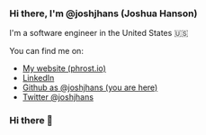 ### Hi there, I'm @joshjhans (Joshua Hanson)

I'm a software engineer in the United States 🇺🇸

You can find me on:

- <a href="https://www.linkedin.com/in/joshjhans/" target="_blank">My website (phrost.io)</a>
- <a href="https://www.linkedin.com/in/joshjhans/" target="_blank">LinkedIn</a>
- <a href="https://www.linkedin.com/in/joshjhans/" target="_blank">Github as @joshjhans (you are here)</a>
- <a href="https://twitter.com/joshjhans" target="_blank">Twitter @joshjhans</a>

### Hi there 👋

<!--
**joshjhans/joshjhans** is a ✨ _special_ ✨ repository because its `README.md` (this file) appears on your GitHub profile.

Here are some ideas to get you started:

- 🔭 I’m currently working on ...
- 🌱 I’m currently learning ...
- 👯 I’m looking to collaborate on ...
- 🤔 I’m looking for help with ...
- 💬 Ask me about ...
- 📫 How to reach me: ...
- 😄 Pronouns: ...
- ⚡ Fun fact: ...
-->
